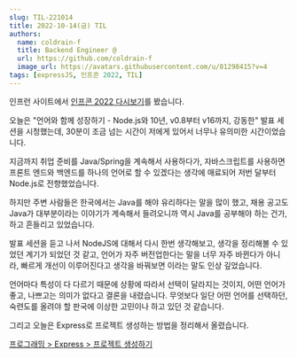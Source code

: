 ```yaml
---
slug: TIL-221014
title: 2022-10-14(금) TIL
authors:
  name: coldrain-f
  title: Backend Engineer @
  url: https://github.com/coldrain-f
  image_url: https://avatars.githubusercontent.com/u/81298415?v=4
tags: [expressJS, 인프콘 2022, TIL]
---
```


<!-- [알고리즘 > 프로그래머스 > Lv.1 > 피보나치 수](http://coldrain-f.netlify.app) <br/> -->

인프런 사이트에서 [인프콘 2022 다시보기](https://www.inflearn.com/course/infcon2022)를 봤습니다.

오늘은 "언어와 함께 성장하기 - Node.js와 10년, v0.8부터 v16까지, 강동한" 발표 세션을 시청했는데,
30분이 조금 넘는 시간이 저에게 있어서 너무나 유의미한 시간이었습니다.

지금까지 취업 준비를 Java/Spring을 계속해서 사용하다가,
자바스크립트를 사용하면 프론트 엔드와 백엔드를 하나의 언어로 할 수 있겠다는 생각에 매료되어 저번 달부터 Node.js로 전향했었습니다.

하지만 주변 사람들은 한국에서는 Java를 해야 유리하다는 말을 많이 했고, 채용 공고도 Java가 대부분이라는 이야기가 계속해서 들려오니까 역시 Java를 공부해야 하는 건가, 하고 흔들리고 있었습니다.

발표 세션을 듣고 나서 NodeJS에 대해서 다시 한번 생각해보고, 생각을 정리해볼 수 있었던 계기가 되었던 것 같고,
언어가 자주 버전업한다는 말을 너무 자주 바뀐다가 아니라, 빠르게 개선이 이루어진다고 생각을 바꿔보면 이라는 말도 인상 깊었습니다.

언어마다 특성이 다 다르기 때문에 상황에 따라서 선택이 달라지는 것이지, 어떤 언어가 좋고, 나쁘고는 의미가 없다고 결론을 내렸습니다.
무엇보다 일단 어떤 언어를 선택하던, 숙련도를 올려야 할 판국에 이상한 고민이나 하고 있던 것 같습니다.

그리고 오늘은 Express로 프로젝트 생성하는 방법을 정리해서 올렸습니다.

[프로그래밍 > Express > 프로젝트 생성하기](http://coldrain-f.netlify.app/programming/Express/프로젝트-생성하기)
